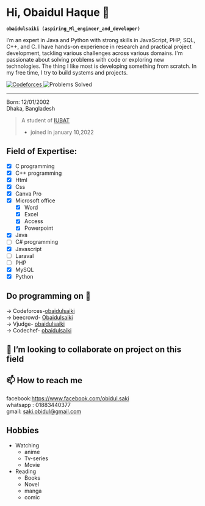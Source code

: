 # Hi, Obaidul Haque 👋
**`obaidulsaiki (aspiring_Ml_engineer_and_developer)`**

I’m an expert in Java and Python with strong skills in JavaScript, PHP, SQL, C++, and C. I have hands-on experience in research and practical project development, tackling various challenges across various domains. I'm passionate about solving problems with code or exploring new technologies. The thing I like most is developing something from scratch. In my free time, I try to build systems and projects.

<p align="left">
  <a href="https://codeforces.com/">
    <img src="https://img.shields.io/badge/Codeforces-red?style=for-the-badge" alt="Codeforces" />
  </a>
    <img src="https://img.shields.io/badge/207%20Problems%20Solved-FF5722?style=for-the-badge" alt="Problems Solved" />
</p>




   
---

Born: 12/01/2002    
Dhaka, Bangladesh  
> A student of [ IUBAT ](https://iubat.edu/)
> - joined in january 10,2022
   
## Field of Expertise: 
- [x] C programming 
- [x] C++ programming
- [x] Html
- [x] Css
- [x] Canva Pro
- [x] Microsoft office
	- [x] Word 
	- [x] Excel
	- [x] Access
	- [x] Powerpoint  
- [x] Java
- [ ] C# programming
- [x] Javascript
- [ ] Laraval
- [ ] PHP
- [x] MySQL
- [x] Python  
## Do programming on 👀
 -> Codeforces-[obaidulsaiki](https://codeforces.com/profile/obaidulsaiki)    
 -> beecrowd-  [Obaidulsaiki](https://www.beecrowd.com.br/judge/en/users/basic-info)  
 -> Vjudge-    [obaidulsaiki](https://vjudge.net/user/obaidulsaiki)  
 -> Codechef-  [obaidulsaiki](https://www.codechef.com/users/obaidulsaiki)  
## 💞️ I’m looking to collaborate on project on this field
## 📫 How to reach me
facebook:https://www.facebook.com/obidul.saki  
whatsapp : 01883440377  
gmail: saki.obidul@gmail.com  
## Hobbies
- Watching  
	- anime  
	- Tv-series  
	- Movie  
- Reading
	- Books
	- Novel
	- manga
	- comic
